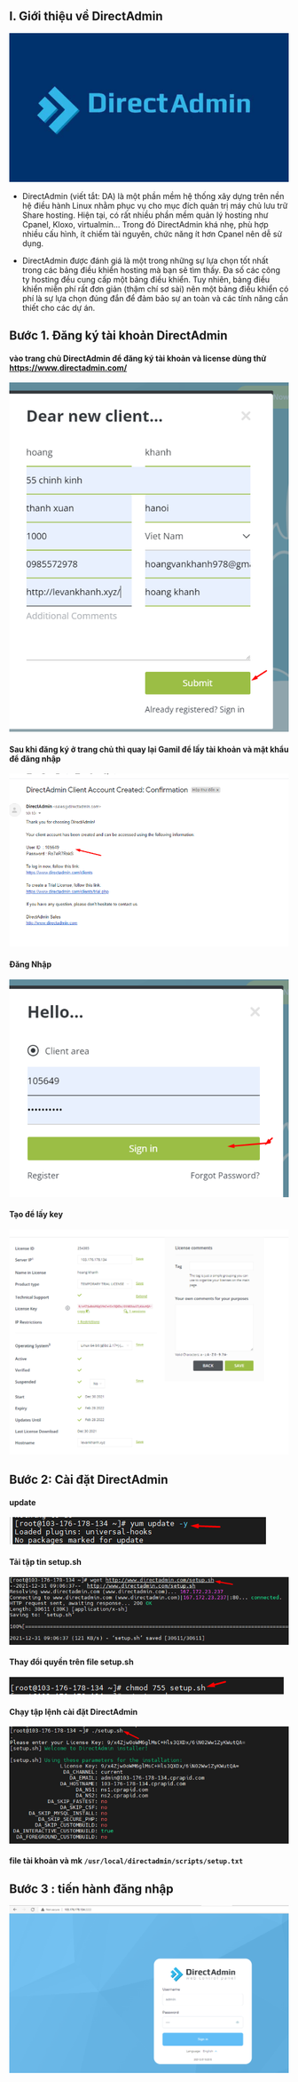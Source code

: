 ## I. Giới thiệu về DirectAdmin
<img src="img/d0.png">

- DirectAdmin (viết tắt: DA) là một phần mềm hệ thống xây dựng trên nền hệ điều hành Linux nhằm phục vụ cho mục đích quản trị máy chủ lưu trữ Share hosting. Hiện tại, có rất nhiều phần mềm quản lý hosting như Cpanel, Kloxo, virtualmin… Trong đó DirectAdmin khá nhẹ, phù hợp nhiều cấu hình, ít chiếm tài nguyên, chức năng ít hơn Cpanel nên dễ sử dụng.

- DirectAdmin được đánh giá là một trong những sự lựa chọn tốt nhất trong các bảng điều khiển hosting mà bạn sẽ tìm thấy. Đa số các công ty hosting đều cung cấp một bảng điều khiển. Tuy nhiên, bảng điều khiển miễn phí rất đơn giản (thậm chí sơ sài) nên một bảng điều khiển có phí là sự lựa chọn đúng đắn để đảm bảo sự an toàn và các tính năng cần thiết cho các dự án.


## Bước 1. Đăng ký tài khoản DirectAdmin
#### vào trang chủ DirectAdmin để đăng ký tài khoản và license dùng thử https://www.directadmin.com/
<img src="img/di1.png">

#### Sau khi đăng ký ở trang chủ thì quay lại Gamil để lấy tài khoản và mật khẩu để đăng nhập
<img src="img/di2.png">

#### Đăng Nhập
<img src="img/di4.png">

#### Tạo để lấy key

<img src="img/di3.png">

## Bước 2: Cài đặt DirectAdmin
#### update 

<img src="img/di5.png">

#### Tải tập tin setup.sh

<img src="img/di6.png">

#### Thay đổi quyền trên file setup.sh

<img src="img/di7.png">

#### Chạy tập lệnh cài đặt DirectAdmin
<img src="img/di8.png">

#### file tài khoản và mk `/usr/local/directadmin/scripts/setup.txt`

## Bước 3 : tiến hành đăng nhập


<img src="img/di9.png">

